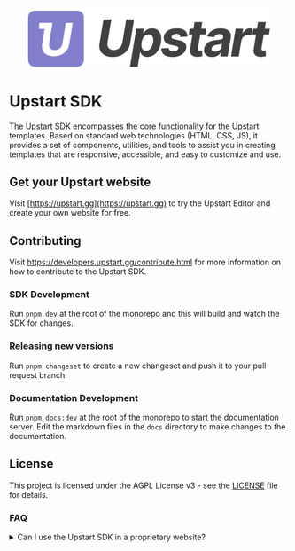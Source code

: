 <p align="center">
    <img alt="Upstart SDK" src="https://raw.githubusercontent.com/upstart-gg/upstart/main/docs/public/upstart.svg" width="437">
</p>

# Upstart SDK

The Upstart SDK encompasses the  core functionality for the Upstart templates.
Based on standard web technologies (HTML, CSS, JS), it provides a set of components, utilities, and tools to assist you
in creating templates that are responsive, accessible, and easy to customize and use.

## Get your Upstart website

Visit [https://upstart.gg](https://upstart.gg) to try the Upstart Editor and create your own website for free.

## Contributing

Visit https://developers.upstart.gg/contribute.html for more information on how to contribute to the Upstart SDK.


### SDK Development

Run `pnpm dev` at the root of the monorepo and this will build and watch the SDK for changes.

### Releasing new versions

Run `pnpm changeset` to create a new changeset and push it to your pull request branch.

### Documentation Development

Run `pnpm docs:dev` at the root of the monorepo to start the documentation server.
Edit the markdown files in the `docs` directory to make changes to the documentation.

## License

This project is licensed under the AGPL License v3 - see the [LICENSE](./LICENSE) file for details.

### FAQ

<details>
<summary>Can I use the Upstart SDK in a proprietary website?</summary>

While the Upstart SDK is licensed under the GNU Affero General Public License (AGPL),
 users can still build proprietary websites using it. However, there are some key considerations:

1. The AGPL doesn't restrict the use of the library in proprietary websites.
2. If the website simply uses the library without modifying it, there's no obligation to release the website's source code.
3. However, if the website modifies the AGPL-licensed library, those modifications must be made available under the AGPL.
4. The AGPL has a "network use" clause: If the modified library is used to provide a service over a network (like a web application), the source code of the modified library must be made available to users of that service.
5. This doesn't mean the entire website code needs to be open-sourced, just the modifications to the AGPL-licensed library.

</details>
